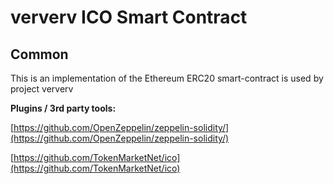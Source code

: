 # ververv ICO Smart Contract

## Common

This is an implementation of the Ethereum ERC20 smart-contract is used by project ververv

<b>Plugins / 3rd party tools:</b>

[https://github.com/OpenZeppelin/zeppelin-solidity/](https://github.com/OpenZeppelin/zeppelin-solidity/)

[https://github.com/TokenMarketNet/ico](https://github.com/TokenMarketNet/ico)